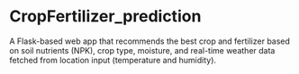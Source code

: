 # CropFertilizer_prediction
A Flask-based web app that recommends the best crop and fertilizer based on soil nutrients (NPK), crop type, moisture, and real-time weather data fetched from location input (temperature and humidity).
